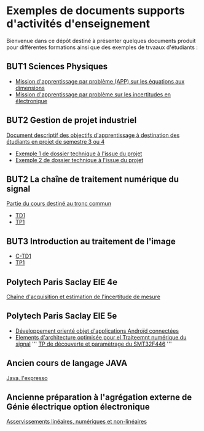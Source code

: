 # Exemples de documents supports d'activités d'enseignement

Bienvenue dans ce dépôt destiné à présenter quelques documents produit pour différentes formations ainsi que des exemples de trvaaux d'étudiants :

## BUT1 Sciences Physiques
- [Mission d'apprentissage par problème (APP) sur les équations aux dimensions](/APP1_dimensions.pdf)
- [Mission d'apprentissage par problème sur les incertitudes en électronique](/APP2_incertitudes.pdf)

## BUT2 Gestion de projet industriel
[Document descriptif des objectifs d'apprentissage à destination des étudiants en projet de semestre 3 ou 4](/0_Presentation_GestionDeProjet_V1.6.pdf)
- [Exemple 1 de dossier technique à l'issue du projet](/Exemple_Dossier_Etudiant_DROOPY.pdf)
- [Exemple 2 de dossier technique à l'issue du projet](/Exemple_Dossier_Etudiant_Jetson_Artificial_Pilot.pdf)

## BUT2 La chaîne de traitement numérique du signal
[Partie du cours destiné au tronc commun](/cours-electronique-BUT2-TC_2024_cours.pdf)
- [TD1](/TD1_electronique_S3_2023_V1.pdf)
- [TP1](/TP1_TEC_S3_2024-25_V0.pdf)

## BUT3 Introduction au traitement de l'image
- [C-TD1](/TD1_electronique_S5_2024_V1.pdf)
- [TP1](/TP1_TEC_S3_2024-25_V0.pdf)

## Polytech Paris Saclay EIE 4e
[Chaîne d'acquisition et estimation de l'incertitude de mesure](CAPTEURS_2024_etud.pdf)

## Polytech Paris Saclay EIE 5e
- [Développement orienté objet d'applications Androïd connectées](/UML_APP5_2024.pdf)
- [Elements d'architecture optimisée pour el Traiteemnt numérique du signal](/PPS_ARCHI_DSP_2024.pdf)
'''
  [TP de découverte et paramètrage du SMT32F446](/DSP_TP2024_V1.pdf)
'''

## Ancien cours de langage JAVA
[Java, l'expresso](/J_cours_2019_V0.pdf)

## Ancienne préparation à l'agrégation externe de Génie électrique option électronique
[Asservissements linéaires, numériques et non-linéaires](/Prepa_agreg_cours_asservissements.pdf)



